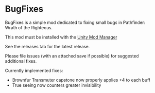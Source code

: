 # BugFixes

BugFixes is a simple mod dedicated to fixing small bugs in Pathfinder: Wrath of the Righteous.

This mod must be installed with the [Unity Mod Manager](https://www.nexusmods.com/site/mods/21?tab=posts)

See the releases tab for the latest release.

Please file issues (with an attached save if possible) for suggested additional fixes.

Currently implemented fixes:

- Brownfur Transmuter capstone now properly applies +4 to each buff 
- True seeing now counters greater invisibility